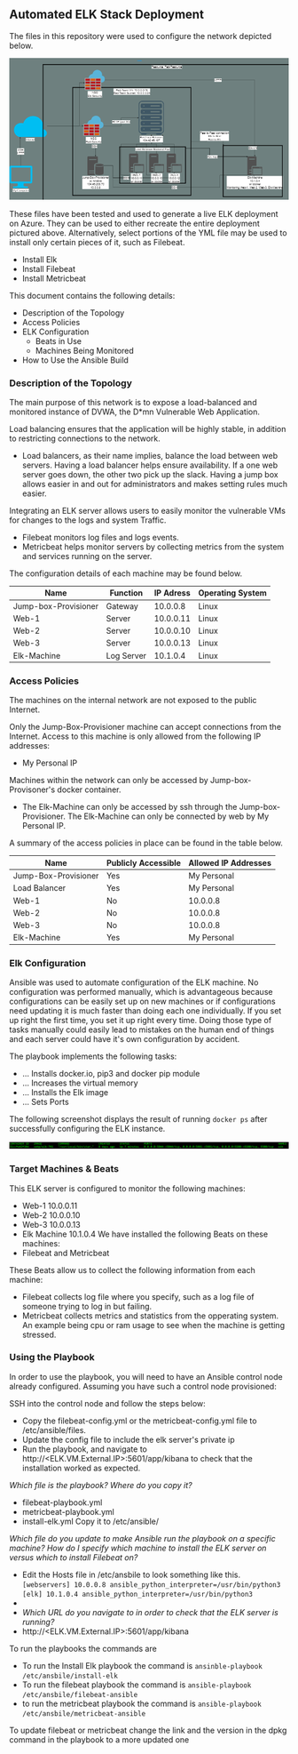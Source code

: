 ## Automated ELK Stack Deployment

The files in this repository were used to configure the network depicted below.

![](Images/diagram.png)

These files have been tested and used to generate a live ELK deployment on Azure. They can be used to either recreate the entire deployment pictured above. Alternatively, select portions of the YML file may be used to install only certain pieces of it, such as Filebeat.

  - Install Elk [](Project-1/ansible/install-elk)
  - Install Filebeat [](Project-1/ansible/filebeat-playbook)
  - Install Metricbeat [](Project-1/ansible/metricbeat-playbook)

This document contains the following details:
- Description of the Topology
- Access Policies
- ELK Configuration
  - Beats in Use
  - Machines Being Monitored
- How to Use the Ansible Build


### Description of the Topology

The main purpose of this network is to expose a load-balanced and monitored instance of DVWA, the D*mn Vulnerable Web Application.

Load balancing ensures that the application will be highly stable, in addition to restricting connections to the network.
- Load balancers, as their name implies, balance the load between web servers. Having a load balancer helps ensure availability. If a one web server goes down, the other two pick up the slack. Having a jump box allows easier in and out for administrators and makes setting rules much easier. 

Integrating an ELK server allows users to easily monitor the vulnerable VMs for changes to the logs and system Traffic.
- Filebeat monitors log files and logs events.
- Metricbeat helps monitor servers by collecting metrics from the system and services running on the server.

The configuration details of each machine may be found below.

| Name                 | Function   | IP Adress | Operating System |
|----------------------|------------|-----------|------------------|
| Jump-box-Provisioner | Gateway    | 10.0.0.8  | Linux            |
| Web-1                | Server     | 10.0.0.11 | Linux            |
| Web-2                | Server     | 10.0.0.10 | Linux            |
| Web-3                | Server     | 10.0.0.13 | Linux            |
| Elk-Machine          | Log Server | 10.1.0.4  | Linux            |
### Access Policies

The machines on the internal network are not exposed to the public Internet. 

Only the Jump-Box-Provisioner machine can accept connections from the Internet. Access to this machine is only allowed from the following IP addresses:
- My Personal IP


Machines within the network can only be accessed by Jump-box-Provisoner's docker container.
- The Elk-Machine can only be accessed by ssh through the Jump-box-Provisioner. The Elk-Machine can only be connected by web by My Personal IP.

A summary of the access policies in place can be found in the table below.

| Name                 | Publicly Accessible | Allowed IP Addresses |
|----------------------|---------------------|----------------------|
| Jump-Box-Provisioner | Yes                 | My Personal          |
| Load Balancer        | Yes                 | My Personal          |
| Web-1                | No                  | 10.0.0.8             |
| Web-2                | No                  | 10.0.0.8             |
| Web-3                | No                  | 10.0.0.8             |
| Elk-Machine          | Yes                 | My Personal          |

### Elk Configuration

Ansible was used to automate configuration of the ELK machine. No configuration was performed manually, which is advantageous because configurations can be easily set up on new machines or if configurations need updating it is much faster than doing each one individually. If you set up right the first time, you set it up right every time. Doing those type of tasks manually could easily lead to mistakes on the human end of things and each server could have it's own configuration by accident.

The playbook implements the following tasks:
- ... Installs docker.io, pip3 and docker pip module
- ... Increases the virtual memory
- ... Installs the Elk image
- ... Sets Ports

The following screenshot displays the result of running `docker ps` after successfully configuring the ELK instance.

![](Images/docker_ps_output.png)

### Target Machines & Beats
This ELK server is configured to monitor the following machines:

- Web-1 10.0.0.11
- Web-2 10.0.0.10
- Web-3 10.0.0.13
- Elk Machine 10.1.0.4
We have installed the following Beats on these machines:
- Filebeat and Metricbeat

These Beats allow us to collect the following information from each machine:
- Filebeat collects log file where you specify, such as a log file of someone trying to log in but failing.
- Metricbeat collects metrics and statistics from the opperating system. An example being cpu or ram usage to see when the machine is getting stressed.

### Using the Playbook
In order to use the playbook, you will need to have an Ansible control node already configured. Assuming you have such a control node provisioned: 

SSH into the control node and follow the steps below:
- Copy the filebeat-config.yml or the metricbeat-config.yml file to /etc/ansible/files.
- Update the config file to include the elk server's private ip
- Run the playbook, and navigate to http://<ELK.VM.External.IP>:5601/app/kibana to check that the installation worked as expected.

 _Which file is the playbook? Where do you copy it?_
 
- filebeat-playbook.yml  
- metricbeat-playbook.yml
- install-elk.yml
Copy it to /etc/ansible/
 
_Which file do you update to make Ansible run the playbook on a specific machine? How do I specify which machine to install the ELK server on versus which to install Filebeat on?_

- Edit the Hosts file in /etc/ansbile to look something like this.
	`
	[webservers]
	 10.0.0.8 ansible_python_interpreter=/usr/bin/python3
	[elk]
	 10.1.0.4 ansible_python_interpreter=/usr/bin/python3
	`
- 
- _Which URL do you navigate to in order to check that the ELK server is running?_
- http://<ELK.VM.External.IP>:5601/app/kibana

To run the playbooks the commands are

- To run the Install Elk playbook the command is `ansinble-playbook /etc/ansbile/install-elk`
- To run the filebeat playbook the command is `ansible-playbook /etc/ansbile/filebeat-ansible`
- to run the metricbeat playbook the command is `ansible-playbook /etc/ansbile/metricbeat-ansible`

To update filebeat or metricbeat change the link and the version in the dpkg command in the playbook to a more updated one

